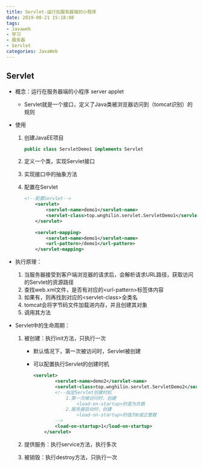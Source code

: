 ```yaml
---
title: Servlet-运行在服务器端的小程序
date: 2019-08-21 15:18:08
tags: 
- Javaweb
- 学习
- 服务器
- Servlet
categories: JavaWeb
---
```


## Servlet

* 概念：运行在服务器端的小程序  server applet

  * Servlet就是一个接口，定义了Java类被浏览器访问到（tomcat识别）的规则

* 使用

  1. 创建JavaEE项目

     ```java
     public class ServletDemo1 implements Servlet
     ```

  2. 定义一个类，实现Servlet接口

  3. 实现接口中的抽象方法

  4. 配置在Servlet

     ```xml
     <!--配置Servlet-->
         <servlet>
             <servlet-name>demo1</servlet-name>
             <servlet-class>top.wnghilin.servlet.ServletDemo1</servlet-class>
         </servlet>
         
         <servlet-mapping>
             <servlet-name>demo1</servlet-name>
             <url-pattern>/demo1</url-pattern>
         </servlet-mapping>
     ```

* 执行原理：

  1. 当服务器接受到客户端浏览器的请求后，会解析请求URL路径，获取访问的Servlet的资源路径
  2. 查找web.xml文件，是否有对应的&lt;url-pattern&gt;标签体内容
  3. 如果有，则再找到对应的&lt;servlet-class&gt;全类名
  4. tomcat会将字节码文件加载进内存，并且创建其对象
  5. 调用其方法



* Servlet中的生命周期：

  1. 被创建：执行init方法，只执行一次

     * 默认情况下，第一次被访问时，Servlet被创建

     * 可以配置执行Servlet的创建时机

       ```xml
       <servlet>
               <servlet-name>demo2</servlet-name>
               <servlet-class>top.wnghilin.servlet.ServletDemo2</servlet-class>
               <!--指定Servlet创建时机
                   1.第一次被访问时，创建
                       <load-on-startup>的值为负数
                   2.服务器启动时，创建
                       <load-on-startup>的值为0或正整数
               -->
               <load-on-startup>1</load-on-startup>
           </servlet>
       ```

  2. 提供服务：执行service方法，执行多次

  3. 被销毁：执行destroy方法，只执行一次